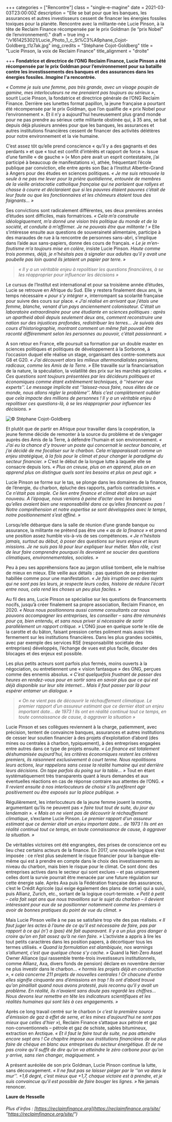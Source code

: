 +++
categories = ["Rencontre"]
class = "single-e-magine"
date = 2021-03-03T23:00:00Z
description = "Elle se bat pour que les banques, les assurances et autres investisseurs cessent de financer les énergies fossiles toxiques pour la planète. Rencontre avec la militante-née Lucie Pinson, à la tête de Reclaim Finance récompensée par le prix Goldman (le “prix Nobel” de l’environnement)."
draft = true
img = "/v1614253021/Lucie_Photo_1_c_St%C3%A9phane_Cojot-Goldberg_t1z7ak.jpg"
img_credits = "Stéphane Cojot-Goldberg"
title = "Lucie Pinson, la voix de Reclaim Finance"
title_alignment = "droite"

+++
**Fondatrice et directrice de l’ONG Reclaim Finance, Lucie Pinson a été récompensée par le prix Goldman pour l’environnement pour sa bataille contre les investissements des banques et des assurances dans les énergies fossiles. _Imagine_ l'a rencontrée.**

_« Comme je suis une femme, pas très grande, avec un visage poupin de gamine, mes interlocuteurs ne me prenaient pas toujours au sérieux »_, sourit Lucie Pinson, la fondatrice et directrice générale de l’ONG Reclaim Finance. Derrière ses lunettes format papillon, la jeune française a pourtant été récompensée par le prix Goldman, que l’on qualifie de « prix Nobel pour l’environnement ». Et il n’y a aujourd’hui heureusement plus grand monde pour ne pas prendre au sérieux cette militante obstinée qui, à 35 ans, se bat depuis déjà plusieurs années pour que les banques, les assurances et autres institutions financières cessent de financer des activités délétères pour notre environnement et la vie humaine.

C’est assez tôt qu’elle prend conscience « qu’il y a des gagnants et des perdants » et que « tout est conflit d’intérêts et rapport de force ». Issue d’une famille « de gauche » (« Mon père avait un esprit contestataire, j’ai participé à beaucoup de manifestations »), athée, fréquentant l’école publique par conviction, elle entre après son Bac à l’Institut Albertle-Grand à Angers pour des études en sciences politiques. _« Je me suis retrouvée la seule à ne pas me lever pour la prière quotidienne, entourée de membres de la vieille aristocratie catholique française qui ne parlaient que rallyes et chasse à courre et déclaraient que si les pauvres étaient pauvres c’était de leur faute ou que les fonctionnaires et les chômeurs étaient tous des faignants… »_

Ses convictions sont radicalement différentes, ses deux premières années d’études sont difficiles, mais formatrices. _« Cela m’a construite idéologiquement, m’a donné une vision très politique du monde et de la société, et conduite à m’affirmer. Je ne pouvais être que militante ! »_ Elle s’intéresse ensuite aux questions de souveraineté alimentaire, participe à des maraudes de rue à la rencontre de personnes sans-abri, s’implique dans l’aide aux sans-papiers, donne des cours de français. _« Le je m’en-foutisme m’a toujours mise en colère_, insiste Lucie Pinson. _Haute comme trois pommes, déjà, je n’hésitais pas à signaler aux adultes qu’il y avait une poubelle pas loin quand ils jetaient un papier par terre. »_

> _« Il y a un véritable enjeu à repolitiser les questions financières, à se les réapproprier pour influencer les décisions »_

Le cursus de l’Institut est international et pour sa troisième année d’études, Lucie se retrouve en Afrique du Sud. Elle y restera finalement deux ans, le temps nécessaire _« pour s’y intégrer »_, interrompant sa scolarité française pour suivre des cours sur place. _« J’ai réalisé en arrivant que j’étais une femme, blanche, venant d’un pays anciennement colonisateur. C’était un laboratoire extraordinaire pour une étudiante en sciences politiques : après un apartheid aboli depuis seulement deux ans, comment reconstruire une nation sur des injustices profondes, redistribuer les terres… Je suivais des cours d’historiographie, montrant comment un même fait pouvait être raconté différemment selon les personnes au pouvoir, c’était passionnant. »_

A son retour en France, elle poursuit sa formation par un double master en sciences politiques et politiques de développement à la Sorbonne, à l’occasion duquel elle réalise un stage, organisant des contre-sommets aux G8 et G20. _« J’ai découvert alors les milieux altermondialistes parisiens, radicaux, comme les Amis de la Terre. »_ Elle travaille sur la financiarisation de la nature, la spéculation, la volatilité des prix sur les marchés agricoles. _« Ces questions sont toujours présentées par les décideurs politiques et économiques comme étant extrêmement techniques, à ‘‘réserver aux experts’’. Le message implicite est ‘‘laissez-nous faire, nous élites de ce monde, nous allons régler le problème’’. Mais c’est complètement oublier que cela impacte des millions de personnes ! Il y a un véritable enjeu à repolitiser ces questions-là, à se les réapproprier pour influencer les décisions. »_

![© Stéphane Cojot-Goldberg](https://res.cloudinary.com/drg3m95yg/image/upload/c_limit,dpr_auto,q_70,w_1000,f_auto/v1614255021/Lucie_Photo_2_c_St%C3%A9phane_Cojot-Goldberg_re3g6w.jpg "© Stéphane Cojot-Goldberg")

Et plutôt que de partir en Afrique pour travailler dans la coopération, la jeune femme décide de remonter à la source du problème et de s’engager auprès des Amis de la Terre, à défendre l’humain et son environnement. _« J’ai eu la chance d’y trouver un poste qui concernait le secteur bancaire, et j’ai décidé de me focaliser sur le charbon. Cela m’apparaissait comme un enjeu stratégique, à la fois pour le climat et pour changer le paradigme du secteur financier. »_ C’est le début de la longue lutte à laquelle elle se consacre depuis lors. _« Plus on creuse, plus on en apprend, plus on en apprend plus on distingue quels sont les besoins et plus on peut agir. »_

Lucie Pinson se forme sur le tas, se plonge dans les domaines de la finance, de l’énergie, du charbon, épluche des rapports, parfois contradictoires. _« Ce n’était pas simple. Ce lien entre finance et climat était alors un sujet nouveau. A l’époque, nous venions à peine d’acter avec les banques qu’elles avaient bien une responsabilité dans ce qu’elles financent ou pas ! Notre compréhension et notre expertise se sont développées avec le temps, notre positionnement s’est affiné. »_

Lorsqu’elle débarque dans la salle de réunion d’une grande banque ou assurance, la militante ne prétend pas être une _« as de la finance »_ et prend une position assez humble vis-à-vis de ses compétences. _« Je n’hésitais jamais, surtout au début, à poser des questions sur leurs enjeux et leurs missions. Je ne suis pas là pour leur expliquer leur métier. Mon rôle, c’est de leur faire comprendre pourquoi ils devraient se soucier des questions climatiques, environnementales, sociales. »_

Peu à peu ses appréhensions face au jargon utilisé tombent, elle le maîtrise de mieux en mieux. Elle veille aux détails : pas question de se présenter habillée comme pour une manifestation. _« Je fais irruption avec des sujets qui ne sont pas les leurs, je respecte leurs codes, histoire de réduire l’écart entre nous, cela rend les choses un peu plus faciles. »_

Au fil des ans, Lucie Pinson se spécialise sur les questions de financements nocifs, jusqu’à créer finalement sa propre association, Reclaim Finance, en 2020. _« Nous nous positionnons aussi comme consultants car nous pouvons accompagner les entreprises, les conseiller – sans être rémunérés pour ça, bien entendu, et sans nous priver si nécessaire de sortir parallèlement un rapport critique. »_ L’ONG joue en quelque sorte le rôle de la carotte et du bâton, faisant pression certes poliment mais aussi très fermement sur les institutions financières. Dans les plus grandes sociétés, avec par exemple des services RSE (responsabilité sociétale des entreprises) développés, l’échange de vues est plus facile, discuter des blocages et des enjeux est possible.

Les plus petits acteurs sont parfois plus fermés, moins ouverts à la négociation, ou entretiennent une « vision fantasque » des ONG, perçues comme des ennemis absolus. _« C’est quelquefois frustrant de passer des heures en rendez-vous pour en sortir sans en savoir plus que ce qui est déjà disponible sur leur site internet… Mais il faut passer par là pour espérer entamer un dialogue. »_

> _« On ne vient pas de découvrir le réchauffement climatique. Le premier rapport d’un assureur estimant que ce dernier était un enjeu important date… de 1973 ! Ils ont en réalité continué tout ce temps, en toute connaissance de cause, à aggraver la situation »_

Lucie Pinson et ses collègues reviennent à la charge, patiemment, avec précision, tentent de convaincre banques, assurances et autres institutions de cesser leur soutien financier à des projets d’exploitation d’abord (des mines ou centrales à charbon, typiquement), à des entreprises engagées entre autres dans ce type de projets ensuite. _« La finance est totalement déshumanisée aujourd’hui, les critères économiques restent les critères premiers, ils raisonnent exclusivement à court terme. Nous repolitisons leurs actions, leur rappelons sans cesse la réalité humaine qui est derrière leurs décisions. On tape parfois du poing sur la table… »_ Tout en étant systématiquement très transparents quant à leurs demandes et aux éventuelles réactions en cas de réponse contraire aux attentes de l’ONG. _« Il revient ensuite à nos interlocuteurs de choisir s’ils préfèrent agir positivement ou être exposés sur la place publique. »_

Régulièrement, les interlocuteurs de la jeune femme jouent la montre, argumentant qu’ils ne peuvent pas _« faire tout tout de suite, du jour au lendemain ». « Mais on ne vient pas de découvrir le réchauffement climatique_, s’exclame Lucie Pinson. _Le premier rapport d’un assureur estimant que ce dernier était un enjeu important date… de 1973 ! Ils ont en réalité continué tout ce temps, en toute connaissance de cause, à aggraver la situation. »_

De véritables victoires ont été engrangées, des prises de conscience ont eu lieu chez certains acteurs de la finance. En 2017, une nouvelle logique s’est imposée : ce n’est plus seulement le risque financier pour la banque elle-même qui est à prendre en compte dans le choix des investissements au niveau du charbon, mais bien le risque pour le climat. Ce sont donc des entreprises actives dans le secteur qui sont exclues – et pas uniquement celles dont la survie pourrait être menacée par une future régulation sur cette énergie sale. Après Axa puis la Fédération française des assurances, c’est le Crédit Agricole (qui exige également des plans de sortie) qui a suivi, puis Allianz, Zurich, etc., sortant de la logique court-termiste. _« Petit à petit – cela fait sept ans que nous travaillons sur le sujet du charbon – il devient intéressant pour eux de se positionner notamment comme les premiers à avoir de bonnes pratiques du point de vue du climat. »_

Mais Lucie Pinson veille à ne pas se satisfaire trop vite des pas réalisés. _« Il faut juger les actes à l’aune de ce qu’il est nécessaire de faire, pas par rapport à ce qui (n’) a (pas) été fait auparavant. Il y a un plus gros danger à croire qu’on en fait assez qu’à ne rien faire. »_ L’activiste a appris à lire les tout petits caractères dans les position papers, à décortiquer tous les termes utilisés. _« Quand la formulation est alambiquée, nos warnings s’allument, c’est que quelque chose s’y cache. »_ Quand la Net-Zero Asset Owner Alliance (qui rassemble trente-trois investisseurs institutionnels, comme Allianz, Axa, divers fonds de pension) déclare en novembre dernier ne plus investir dans le charbon… _« hormis les projets déjà en construction »_, _« cela concerne 211 projets de nouvelles centrales ! Or chacune d’entre elles signifie cinquante ans d’émissions en trop ! Ils ont d’abord trouvé qu’on pinaillait quand nous avons protesté, puis reconnu qu’il y avait un problème. En réalité, ils n’avaient sans doute pas regardé les chiffres… Nous devons leur remettre en tête les indicateurs scientifiques et les réalités humaines qui sont liés à ces engagements. »_

Après ce long travail centré sur le charbon (_« c’est la première source d’émission de gaz à effet de serre, et les mines d’aujourd’hui ne sont pas mieux que celles d’hier »_), Reclaim Finance s’attaque aux pétrole et gaz non-conventionnels – pétrole et gaz de schiste, sables bitumineux, extraction en Arctique. _« Et il faut le faire tout de suite, ne pas attendre encore sept ans ! Ce chapitre impose aux institutions financières de ne plus faire de chèque en blanc aux entreprises du secteur énergétique. Et de ne pas croire qu’il suffit de dire qu’on va atteindre le zéro carbone pour qu’on y arrive, sans rien changer, magiquement. »_

A présent auréolée de son prix Goldman, Lucie Pinson continue la lutte, sans découragement. _« Il ne faut pas se laisser piéger par le ‘‘on va dans le mur’’. +1,6 degré, c’est mieux que +1,7, chaque victoire est à prendre, et je suis convaincue qu’il est possible de faire bouger les lignes. »_ Ne jamais renoncer. 

**Laure de Hesselle**

###### Plus d'infos : [https://reclaimfinance.org](https://reclaimfinance.org/site/ "https://reclaimfinance.org/site/")